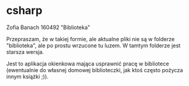 # csharp
Zofia Banach 160492 "Biblioteka"

Przepraszam, że w takiej formie, ale aktualne pliki nie są w folderze "biblioteka", ale po prostu wrzucone tu luzem.
W tamtym folderze jest starsza wersja.

Jest to aplikacja okienkowa mająca usprawnić pracę w bibliotece (ewentualnie do własnej domowej biblioteczki, 
jak ktoś często pożycza innym książki ;)).
